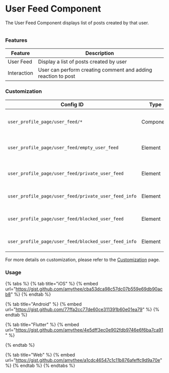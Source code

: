 # User Feed Component

The User Feed Component displays list of posts created by that user.

<figure><img src="../../../../../.gitbook/assets/f1.png" alt=""><figcaption></figcaption></figure>



### Features <a href="#features" id="features"></a>

| **Feature** | **Description**                                               |
| ----------- | ------------------------------------------------------------- |
| User Feed   | Display a list of posts created by user                       |
| Interaction | User can perform creating comment and adding reaction to post |

### Customization

<table><thead><tr><th width="278">Config ID</th><th width="122">Type</th><th>Description</th></tr></thead><tbody><tr><td><code>user_profile_page/user_feed/*</code></td><td>Component</td><td>You can customize component <code>theme</code></td></tr><tr><td><code>user_profile_page/user_feed/empty_user_feed</code></td><td>Element</td><td>You can customize <code>text</code> and <code>image</code></td></tr><tr><td><code>user_profile_page/user_feed/private_user_feed</code></td><td>Element</td><td>You can customize <code>text</code> and <code>image</code></td></tr><tr><td><code>user_profile_page/user_feed/private_user_feed_info</code></td><td>Element</td><td>You can customize <code>text</code></td></tr><tr><td><code>user_profile_page/user_feed/blocked_user_feed</code></td><td>Element</td><td>You can customize <code>text</code> and <code>image</code></td></tr><tr><td><code>user_profile_page/user_feed/blocked_user_feed_info</code></td><td>Element</td><td>You can customize <code>text</code></td></tr></tbody></table>

For more details on customization, please refer to the [Customization](../../../customization/) page.

### Usage <a href="#usage" id="usage"></a>

{% tabs %}
{% tab title="iOS" %}
{% embed url="https://gist.github.com/amythee/cba53dca98c57dc07b559e69db90acb8" %}
{% endtab %}

{% tab title="Android" %}
{% embed url="https://gist.github.com/77ffa2cc77de60ce311391b60e01ea79" %}
{% endtab %}

{% tab title="Flutter" %}
{% embed url="https://gist.github.com/amythee/4e5dff3ec0e902fdb9746e6f6ba7ca91" %}


{% endtab %}

{% tab title="Web" %}
{% embed url="https://gist.github.com/amythee/a1cdc46547c1c11b876afeffc9d9a70e" %}
{% endtab %}
{% endtabs %}
